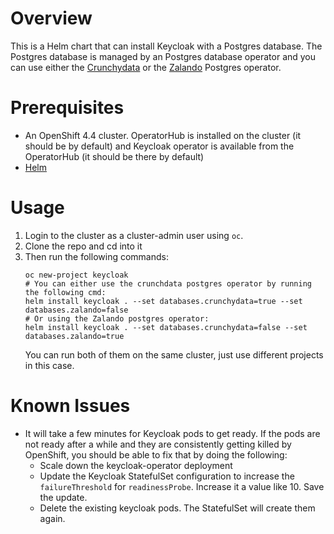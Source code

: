 # Overview

This is a Helm chart that can install Keycloak with a Postgres database. The Postgres database is managed by an Postgres database operator and you can use either the [Crunchydata](https://github.com/CrunchyData/postgres-operator) or the [Zalando](https://github.com/zalando/postgres-operator) Postgres operator.

# Prerequisites

* An OpenShift 4.4 cluster. OperatorHub is installed on the cluster (it should be by default) and Keycloak operator is available from the OperatorHub (it should be there by default)
* [Helm](https://helm.sh/)

# Usage

1. Login to the cluster as a cluster-admin user using `oc`.
2. Clone the repo and cd into it
3. Then run the following commands:
   ```
   oc new-project keycloak
   # You can either use the crunchdata postgres operator by running the following cmd:
   helm install keycloak . --set databases.crunchydata=true --set databases.zalando=false
   # Or using the Zalando postgres operator:
   helm install keycloak . --set databases.crunchydata=false --set databases.zalando=true
   ```
   You can run both of them on the same cluster, just use different projects in this case.

# Known Issues

* It will take a few minutes for Keycloak pods to get ready. If the pods are not ready after a while and they are consistently getting killed by OpenShift, you should be able to fix that by doing the following:
  * Scale down the keycloak-operator deployment
  * Update the Keycloak StatefulSet configuration to increase the `failureThreshold` for `readinessProbe`. Increase it a value like 10. Save the update.
  * Delete the existing keycloak pods. The StatefulSet will create them again.
